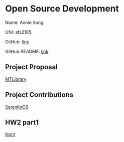 # Open Source Development

Name: Annie Song

UNI: afs2185

GitHub: [link](https://github.com/afsong)

GitHub README: [link](https://github.com/afsong/afsong/blob/master/README.md)

## Project Proposal
[MTLibrary](../projects/cpp/multithreading.md)

## Project Contributions
[SerenityOS](../projects/cpp/SerenityOS.md)

## HW2 part1
[libmt](https://github.com/afsong/libmt)
